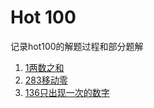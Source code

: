 # Hot 100
记录hot100的解题过程和部分题解

1. [1两数之和](https://github.com/xuling00/00study/blob/main/hot100/1_两数之和.md)
2. [283移动零](https://github.com/xuling00/00study/blob/main/hot100/283_移动零.md)
3. [136只出现一次的数字](https://github.com/xuling00/00study/blob/main/hot100/136_只出现一次的数字.md)